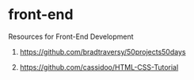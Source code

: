 # front-end
Resources for Front-End Development


1. https://github.com/bradtraversy/50projects50days 

2. https://github.com/cassidoo/HTML-CSS-Tutorial 
